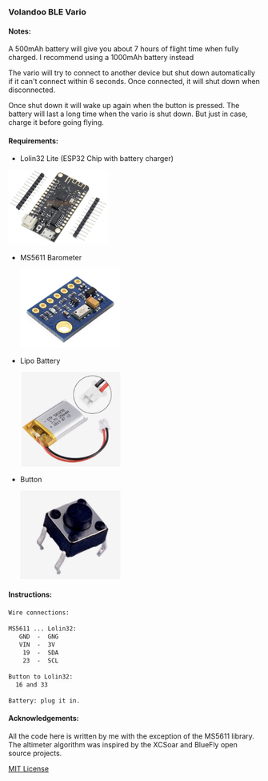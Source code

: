 ### Volandoo BLE Vario

#### Notes:

A 500mAh battery will give you about 7 hours of flight time when fully charged. I recommend using a 1000mAh battery instead

The vario will try to connect to another device but shut down automatically if it can't connect within 6 seconds. Once connected, it will shut down when disconnected.

Once shut down it will wake up again when the button is pressed. The battery will last a long time when the vario is shut down. But just in case, charge it before going flying.

#### Requirements:

- Lolin32 Lite (ESP32 Chip with battery charger)

<img src="/images/lolin32.jpg" width="200">

- MS5611 Barometer

  <img src="/images/ms5611.jpg" width="200">

- Lipo Battery

  <img src="/images/battery.jpg" width="200">

- Button

  <img src="/images/button.jpg" width="200">

#### Instructions:

```
Wire connections:

MS5611 ... Lolin32:
   GND  -  GNG
   VIN  -  3V
    19  -  SDA
    23  -  SCL

Button to Lolin32:
  16 and 33

Battery: plug it in.
```

#### Acknowledgements:

All the code here is written by me with the exception of the MS5611 library. The altimeter algorithm was inspired by the XCSoar and BlueFly open source projects.

[MIT License](/LICENSE.md)
